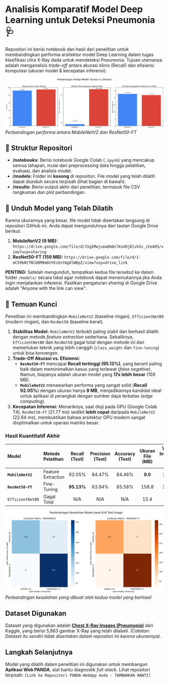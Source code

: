 # Analisis Komparatif Model Deep Learning untuk Deteksi Pneumonia 🩺

Repositori ini berisi notebook dan hasil dari penelitian untuk membandingkan performa arsitektur model Deep Learning dalam tugas klasifikasi citra X-Ray dada untuk mendeteksi Pneumonia. Tujuan utamanya adalah menganalisis *trade-off* antara akurasi klinis (Recall) dan efisiensi komputasi (ukuran model & kecepatan inferensi).

![Grafik Perbandingan](results/comparison_charts.png)
*Perbandingan performa antara MobileNetV2 dan ResNet50-FT*

## 📂 Struktur Repositori
- **/notebooks:** Berisi notebook Google Colab (`.ipynb`) yang mencakup semua tahapan, mulai dari preprocessing data hingga pelatihan, evaluasi, dan analisis model.
- **/models:** Folder ini **kosong** di repositori. File model yang telah dilatih dapat diunduh secara terpisah (lihat bagian di bawah).
- **/results:** Berisi output akhir dari penelitian, termasuk file CSV rangkuman dan plot perbandingan.

## 💾 Unduh Model yang Telah Dilatih

Karena ukurannya yang besar, file model tidak disertakan langsung di repositori GitHub ini. Anda dapat mengunduhnya dari tautan Google Drive berikut:

1.  **MobileNetV2 (9 MB):** `https://drive.google.com/file/d/1SgIMwjuewDmQclKuXOjQlvhIv_zIeA95/view?usp=sharing`
2.  **ResNet50-FT (159 MB):** `https://drive.google.com/file/d/1-mCX9bNtfNlO8M9m6UYEcOsYAgDlWBpZ/view?usp=drive_link`

**PENTING:** Setelah mengunduh, tempatkan kedua file tersebut ke dalam folder `/models/` secara lokal agar notebook dapat menemukannya jika Anda ingin menjalankan inferensi. Pastikan pengaturan *sharing* di Google Drive adalah "Anyone with the link can view".

## 🔬 Temuan Kunci

Penelitian ini membandingkan `MobileNetV2` (baseline ringan), `EfficientNetB0` (modern ringan), dan `ResNet50` (baseline berat).

1.  **Stabilitas Model:** `MobileNetV2` terbukti paling stabil dan berhasil dilatih dengan metode *feature extraction* sederhana. Sebaliknya, `EfficientNetB0` dan `ResNet50` gagal total dengan metode ini dan memerlukan teknik yang lebih canggih (`class_weight` dan `fine-tuning`) untuk bisa konvergen.
2.  **Trade-Off Akurasi vs. Efisiensi:**
    - **`ResNet50-FT`** mencapai **Recall tertinggi (95.13%)**, yang berarti paling baik dalam meminimalkan kasus yang terlewat (*false negative*). Namun, biayanya adalah ukuran model yang **17x lebih besar** (159 MB).
    - **`MobileNetV2`** menawarkan performa yang sangat solid (**Recall 92.05%**) dengan ukuran hanya **9 MB**, menjadikannya kandidat ideal untuk aplikasi di perangkat dengan sumber daya terbatas (*edge computing*).
3.  **Kecepatan Inferensi:** Menariknya, saat diuji pada GPU (Google Colab T4), `ResNet50-FT` (21.77 ms) sedikit **lebih cepat** daripada `MobileNetV2` (22.64 ms), membuktikan bahwa arsitektur GPU modern sangat dioptimalkan untuk operasi matriks besar.

### Hasil Kuantitatif Akhir
| Model         | Metode Pelatihan    | Recall (Test) | Precision (Test) | Accuracy (Test) | Ukuran File (MB) | Waktu Inferensi (ms, GPU) |
| :------------ | :----------------- | :-----------: | :--------------: | :-------------: | :------------: | :-----------------: |
| **`MobileNetV2`** | Feature Extraction |    92.05%     |      84.47%      |      84.46%     |      **9.0** |        22.64        |
| **`ResNet50-FT`** | Fine-Tuning      |   **95.13%** |      83.94%      |      85.58%     |     158.8      |       **21.77** |
| `EfficientNetB0`| Gagal Total        |      N/A      |       N/A        |       N/A       |      15.4      |         N/A         |

![Confusion Matrix Comparison](results/confusion_matrix_comparison.png)
*Perbandingan kesalahan yang dibuat oleh kedua model yang berhasil*

## Dataset Digunakan

Dataset yang digunakan adalah [**Chest X-Ray Images (Pneumonia)**](https://www.kaggle.com/datasets/paultimothymooney/chest-xray-pneumonia) dari Kaggle, yang berisi 5,863 gambar X-Ray yang telah dilabeli. *(Catatan: Dataset itu sendiri tidak disertakan dalam repositori ini karena ukurannya).*

## Langkah Selanjutnya

Model yang dilatih dalam penelitian ini digunakan untuk membangun **Aplikasi Web PANDA**, alat bantu diagnostik *full-stack*. Lihat repositori terpisah: `[Link ke Repositori PANDA-WebApp Anda - TAMBAHKAN NANTI]`